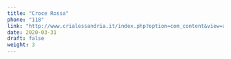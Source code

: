 ```yaml
---
title: "Croce Rossa"
phone: "118"
link: "http://www.crialessandria.it/index.php?option=com_content&view=article&id=53&Itemid=138"
date: 2020-03-31
draft: false
weight: 3
---
```

